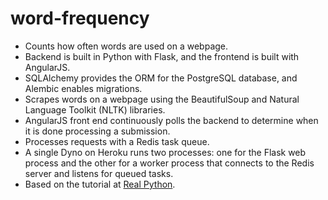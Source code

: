 # word-frequency

* Counts how often words are used on a webpage.
* Backend is built in Python with Flask, and the frontend is built with AngularJS.
* SQLAlchemy provides the ORM for the PostgreSQL database, and Alembic enables migrations.
* Scrapes words on a webpage using the BeautifulSoup and Natural Language Toolkit (NLTK) libraries.
* AngularJS front end continuously polls the backend to determine when it is done processing a submission.
* Processes requests with a Redis task queue.
* A single Dyno on Heroku runs two processes: one for the Flask web process and the other for a worker process that connects to the Redis server and listens for queued tasks.
* Based on the tutorial at [Real Python](https://realpython.com/blog/python/flask-by-example-part-1-project-setup/).
